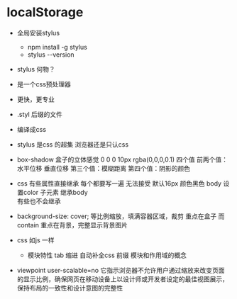 # localStorage 

- 全局安装stylus
  - npm install -g stylus
  - stylus --version
- stylus 何物？
 - 是一个css预处理器
 - 更快，更专业
 - .styl 后缀的文件
 - 编译成css

 - stylus 是css 的超集
   浏览器还是只认css 
 - box-shadow 盒子的立体感觉
   0 0 0 10px rgba(0,0,0,0.1)
   四个值
   前两个值：水平位移  垂直位移
   第三个值：模糊距离
   第四个值：阴影的颜色
- css 有些属性直接继承
  每个都要写一遍 无法接受
  默认16px 颜色黑色 
  body 设置color 子元素 继承body   
  有些也不会继承
- background-size: cover; 等比例缩放，填满容器区域，裁剪 重点在盒子
  而contain 重点在背景，完整显示背景图片

- css 如js 一样
  - 模块特性
    tab 缩进 自动补全css 前缀
    模块和作用域的概念 

- viewpoint  user-scalable=no
它指示浏览器不允许用户通过缩放来改变页面的显示比例，确保网页在移动设备上以设计师或开发者设定的最佳视图展示，保持布局的一致性和设计意图的完整性